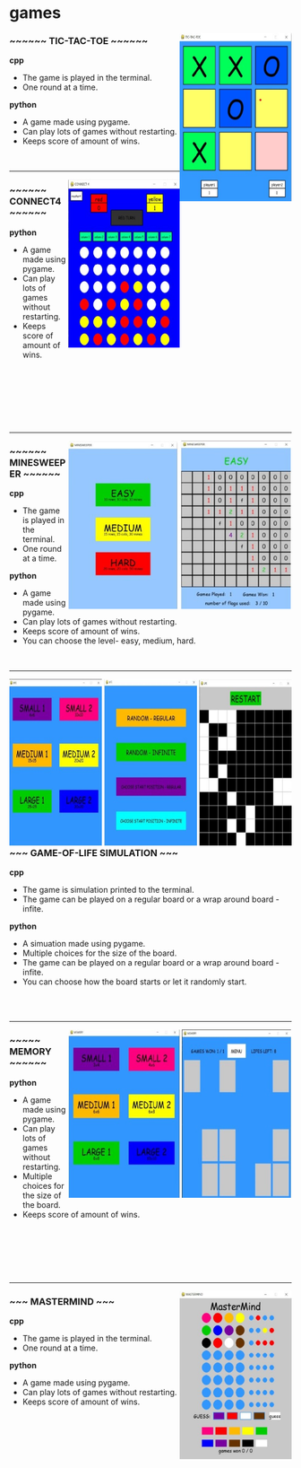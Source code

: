 # games


<img align="right" width="200" height="300" src="https://github.com/Yehudit-Brickner/games/blob/main/images/tictactoepic.jpg">


### ~~~~~~ TIC-TAC-TOE ~~~~~~

<b>cpp</b><br>
- The game is played in the terminal. <br>
- One round at a time.<br>

<b>python</b><br>
- A game made using pygame.<br>
- Can play lots of games without restarting.<br>
- Keeps score of amount of wins.<br>

<br>

__________________________________________________________________________________________________________________________________________________________


<img align="right" width="200" height="300" src="https://github.com/Yehudit-Brickner/games/blob/main/images/connect4pic.jpg">

### ~~~~~~ CONNECT4 ~~~~~~

<b>python</b><br>
- A game made using pygame.<br>
- Can play lots of games without restarting.<br>
- Keeps score of amount of wins.<br>

<br>
<br>
<br>
<br>
<br>
<br>

___________________________________________________________________________________________________________________________________________________________

<img align="right" width="400" height="300" src="https://github.com/Yehudit-Brickner/games/blob/main/images/minesweeper2.jpg">


### ~~~~~~ MINESWEEPER ~~~~~~

<b>cpp</b><br>
- The game is played in the terminal. <br>
- One round at a time.<br>

<b>python</b><br>
- A game made using pygame.<br>
- Can play lots of games without restarting.<br>
- Keeps score of amount of wins.<br>
- You can choose the level- easy, medium, hard.<br>

<br>

___________________________________________________________________________________________________________________________________________________________

<img align="right" width="600" height="300" src="https://github.com/Yehudit-Brickner/games/blob/main/images/life3pic.jpg">

### ~~~ GAME-OF-LIFE SIMULATION ~~~

<b>cpp</b><br>
- The game is simulation printed to the terminal. <br>
- The game can be played on a regular board or a wrap around board - infite.<br>


<b>python</b><br>
- A simuation made using pygame.<br>
- Multiple choices for the size of the board.<br>
- The game can be played on a regular board or a wrap around board - infite.<br>
- You can choose how the board starts or let it randomly start.<br>

<br>
<br>

__________________________________________________________________________________________________________________________________________________________

<img align="right" width="400" height="300" src="https://github.com/Yehudit-Brickner/games/blob/main/images/memory2pic.jpg">

### ~~~~~ MEMORY ~~~~~~                

<b>python</b><br>
- A game made using pygame.<br>
- Can play lots of games without restarting.<br>
- Multiple choices for the size of the board.<br>
- Keeps score of amount of wins.<br>

<br>
<br>
<br>
<br>
<br>

___________________________________________________________________________________________________________________________________________________________

<img align="right" width="200" height="300" src="https://github.com/Yehudit-Brickner/games/blob/main/images/mastermindpic.jpg">

### ~~~ MASTERMIND ~~~

<b>cpp</b><br>
- The game is played in the terminal. <br>
- One round at a time.<br>

<b>python</b><br>
- A game made using pygame.<br>
- Can play lots of games without restarting.<br>
- Keeps score of amount of wins.<br>
